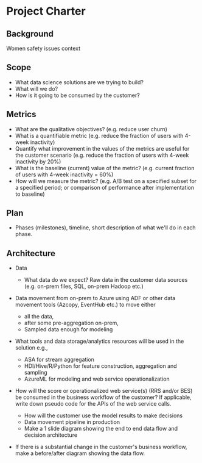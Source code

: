 # Project Charter

## Background

Women safety issues context

## Scope

* What data science solutions are we trying to build?
* What will we do?
* How is it going to be consumed by the customer?

## Metrics

* What are the qualitative objectives? (e.g. reduce user churn)
* What is a quantifiable metric (e.g. reduce the fraction of users with 4-week inactivity)
* Quantify what improvement in the values of the metrics are useful for the customer scenario (e.g. reduce the fraction of users with 4-week inactivity by 20%)
* What is the baseline (current) value of the metric? (e.g. current fraction of users with 4-week inactivity = 60%)
* How will we measure the metric? (e.g. A/B test on a specified subset for a specified period; or comparison of performance after implementation to baseline)

## Plan

* Phases (milestones), timeline, short description of what we'll do in each phase.

## Architecture

* Data
  * What data do we expect? Raw data in the customer data sources (e.g. on-prem files, SQL, on-prem Hadoop etc.)

* Data movement from on-prem to Azure using ADF or other data movement tools (Azcopy, EventHub etc.) to move either 
  * all the data,
  * after some pre-aggregation on-prem,
  * Sampled data enough for modeling
 
* What tools and data storage/analytics resources will be used in the solution e.g.,
  * ASA for stream aggregation
  * HDI/Hive/R/Python for feature construction, aggregation and sampling
  * AzureML for modeling and web service operationalization

* How will the score or operationalized web service(s) (RRS and/or BES) be consumed in the business workflow of the customer? If applicable, write down pseudo code for the APIs of the web service calls.
  * How will the customer use the model results to make decisions
  * Data movement pipeline in production
  * Make a 1 slide diagram showing the end to end data flow and decision architecture
  
* If there is a substantial change in the customer's business workflow, make a before/after diagram showing the data flow.

